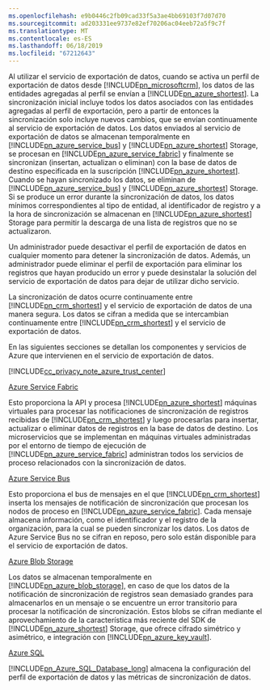 ```yaml
---
ms.openlocfilehash: e9b0446c2fb09cad33f5a3ae4bb69103f7d07d70
ms.sourcegitcommit: ad203331ee9737e82ef70206ac04eeb72a5f9c7f
ms.translationtype: MT
ms.contentlocale: es-ES
ms.lasthandoff: 06/18/2019
ms.locfileid: "67212643"
---
```

Al utilizar el servicio de exportación de datos, cuando se activa un perfil de exportación de datos desde [!INCLUDE[pn_microsoftcrm](pn-microsoftcrm.md)], los datos de las entidades agregadas al perfil se envían a [!INCLUDE[pn_azure_shortest](pn-azure-shortest.md)]. La sincronización inicial incluye todos los datos asociados con las entidades agregadas al perfil de exportación, pero a partir de entonces la sincronización solo incluye nuevos cambios, que se envían continuamente al servicio de exportación de datos. Los datos enviados al servicio de exportación de datos se almacenan temporalmente en [!INCLUDE[pn_azure_service_bus](pn_azure_service_bus.md)] y [!INCLUDE[pn_azure_shortest](pn-azure-shortest.md)] Storage, se procesan en [!INCLUDE[pn_azure_service_fabric](pn_azure_service_fabric.md)] y finalmente se sincronizan (insertan, actualizan o eliminan) con la base de datos de destino especificada en la suscripción [!INCLUDE[pn_azure_shortest](pn-azure-shortest.md)]. Cuando se hayan sincronizado los datos, se eliminan de [!INCLUDE[pn_azure_service_bus](pn_azure_service_bus.md)] y [!INCLUDE[pn_azure_shortest](pn-azure-shortest.md)] Storage. Si se produce un error durante la sincronización de datos, los datos mínimos correspondientes al tipo de entidad, al identificador de registro y a la hora de sincronización se almacenan en [!INCLUDE[pn_azure_shortest](pn-azure-shortest.md)] Storage para permitir la descarga de una lista de registros que no se actualizaron.  
  
 Un administrador puede desactivar el perfil de exportación de datos en cualquier momento para detener la sincronización de datos. Además, un administrador puede eliminar el perfil de exportación para eliminar los registros que hayan producido un error y puede desinstalar la solución del servicio de exportación de datos para dejar de utilizar dicho servicio.  
  
 La sincronización de datos ocurre continuamente entre [!INCLUDE[pn_crm_shortest](pn-crm-shortest.md)] y el servicio de exportación de datos de una manera segura. Los datos se cifran a medida que se intercambian continuamente entre [!INCLUDE[pn_crm_shortest](pn-crm-shortest.md)] y el servicio de exportación de datos.  
  
 En las siguientes secciones se detallan los componentes y servicios de Azure que intervienen en el servicio de exportación de datos.  
  
 [!INCLUDE[cc_privacy_note_azure_trust_center](cc_privacy_note_azure_trust_center.md)]  
  
 [Azure Service Fabric](https://azure.microsoft.com/services/service-fabric/)  
  
 Esto proporciona la API y procesa [!INCLUDE[pn_azure_shortest](pn-azure-shortest.md)] máquinas virtuales para procesar las notificaciones de sincronización de registros recibidas de [!INCLUDE[pn_crm_shortest](pn-crm-shortest.md)] y luego procesarlas para insertar, actualizar o eliminar datos de registros en la base de datos de destino. Los microservicios que se implementan en máquinas virtuales administradas por el entorno de tiempo de ejecución de [!INCLUDE[pn_azure_service_fabric](pn_azure_service_fabric.md)] administran todos los servicios de proceso relacionados con la sincronización de datos.  
  
 [Azure Service Bus](https://azure.microsoft.com/services/service-bus/)  
  
 Esto proporciona el bus de mensajes en el que [!INCLUDE[pn_crm_shortest](pn-crm-shortest.md)] inserta los mensajes de notificación de sincronización que procesan los nodos de proceso en [!INCLUDE[pn_azure_service_fabric](pn_azure_service_fabric.md)]. Cada mensaje almacena información, como el identificador y el registro de la organización, para la cual se pueden sincronizar los datos. Los datos de Azure Service Bus no se cifran en reposo, pero solo están disponible para el servicio de exportación de datos.  
  
 [Azure Blob Storage](https://azure.microsoft.com/services/storage/)  
  
 Los datos se almacenan temporalmente en [!INCLUDE[pn_azure_blob_storage](pn_azure_blob_storage.md)], en caso de que los datos de la notificación de sincronización de registros sean demasiado grandes para almacenarlos en un mensaje o se encuentre un error transitorio para procesar la notificación de sincronización. Estos blobs se cifran mediante el aprovechamiento de la característica más reciente del SDK de [!INCLUDE[pn_azure_shortest](pn-azure-shortest.md)] Storage, que ofrece cifrado simétrico y asimétrico, e integración con [!INCLUDE[pn_azure_key_vault](pn-azure-key-vault.md)].  
  
 [Azure SQL](https://azure.microsoft.com/services/sql-database/)  
  
 [!INCLUDE[pn_Azure_SQL_Database_long](pn-azure-sql-database-long.md)] almacena la configuración del perfil de exportación de datos y las métricas de sincronización de datos.